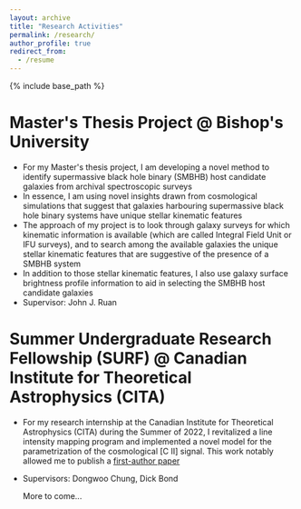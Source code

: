 ```yaml
---
layout: archive
title: "Research Activities"
permalink: /research/
author_profile: true
redirect_from:
  - /resume
---
```


{% include base_path %}

Master's Thesis Project @ Bishop's University
======
* For my Master's thesis project, I am developing a novel method to identify supermassive black hole binary (SMBHB) host candidate galaxies from archival spectroscopic surveys
* In essence, I am using novel insights drawn from cosmological simulations that suggest that galaxies harbouring supermassive black hole binary systems have unique stellar kinematic features
* The approach of my project is to look through galaxy surveys for which kinematic information is available (which are called Integral Field Unit or IFU surveys), and to search among the available galaxies the unique stellar kinematic features that are suggestive of the presence of a SMBHB system
* In addition to those stellar kinematic features, I also use galaxy surface brightness profile information to aid in selecting the SMBHB host candidate galaxies
* Supervisor: John J. Ruan

Summer Undergraduate Research Fellowship (SURF) @ Canadian Institute for Theoretical Astrophysics (CITA)
======
* For my research internship at the Canadian Institute for Theoretical Astrophysics (CITA) during the Summer of 2022, I revitalized a line intensity mapping program and implemented a novel model for the parametrization of the cosmological [C II] signal. This work notably allowed me to publish a [first-author paper](https://academic.oup.com/mnras/article/531/3/2958/7687167)
* Supervisors: Dongwoo Chung, Dick Bond

  More to come...

 

